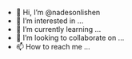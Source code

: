 - 👋 Hi, I’m @nadesonlishen
- 👀 I’m interested in ...
- 🌱 I’m currently learning ...
- 💞️ I’m looking to collaborate on ...
- 📫 How to reach me ...

<!---
nadesonlishen/nadesonlishen is a ✨ special ✨ repository because its `README.md` (this file) appears on your GitHub profile.
You can click the Preview link to take a look at your changes.
--->
